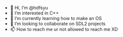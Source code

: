 - 👋 Hi, I’m @hdfsyu
- 👀 I’m interested in C++
- 🌱 I’m currently learning how to make an OS
- 💞️ I’m looking to collaborate on SDL2 projects
- 📫 How to reach me ur not allowed to reach me XD
